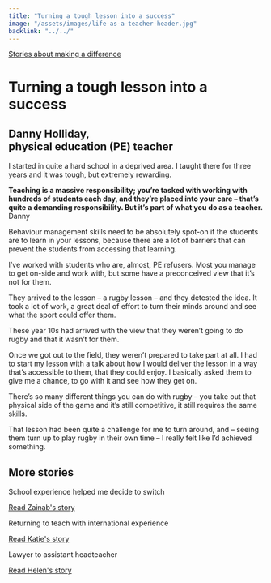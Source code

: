 ```yaml
---
title: "Turning a tough lesson into a success"
image: "/assets/images/life-as-a-teacher-header.jpg"
backlink: "../../"
---
```


<div class="content-wrapper">
    <div class="content__left">
        <div class="stories">
            <p>
                <a class="backlink backlink--top" href="/life-as-a-teacher/my-story-into-teaching/making-a-difference">Stories about making a difference</a>
            </p>
            <h1>Turning a tough lesson into a success</h1>
            <div class="story-header">
                <div class="story-header__thumb" style="background-image:url('/assets/images/stories/stories-danny.jpg')"></div>
                <div class="story-header__label">
                    <h2>Danny Holliday,<br/> physical education (PE) teacher</h2>
                </div>
            </div>
            
   <p class="prominent">
               I started in quite a hard school in a deprived area. I taught there for three years and it was tough, but extremely rewarding.
            </p>
            
            
            
  <div>
                <div class="quote-block">
                    <span class="icon-quote"></span>
                    <strong class="quote-block__content">Teaching is a massive responsibility; you’re tasked with working with hundreds of students each day, and they’re placed into your care – that’s quite a demanding responsibility. But it’s part of what you do as a teacher.<span class="icon-quote quote-close"></span></strong>
                    <span class="quote-block__cite">Danny</span>
                </div>
                
   
<p>Behaviour management skills need to be absolutely spot-on if the students are to learn in your lessons, because there are a lot of barriers that can prevent the students from accessing that learning.</p>

                
  </div>
                 
                 
  <p>I’ve worked with students who are, almost, PE refusers. Most you manage to get on-side and work with, but some have a preconceived view that it’s not for them.</p>
<p>They arrived to the lesson – a rugby lesson – and they detested the idea. It took a lot of work, a great deal of effort to turn their minds around and see what the sport could offer them.</p>
<p>These year 10s had arrived with the view that they weren’t going to do rugby and that it wasn’t for them.</p>
<p>Once we got out to the field, they weren’t prepared to take part at all. I had to start my lesson with a talk about how I would deliver the lesson in a way that’s accessible to them, that they could enjoy. I basically asked them to give me a chance, to go with it and see how they get on.</p>
<p>There’s so many different things you can do with rugby – you take out that physical side of the game and it’s still competitive, it still requires the same skills.</p>
<p>That lesson had been quite a challenge for me to turn around, and – seeing them turn up to play rugby in their own time – I really felt like I’d achieved something.</p>









   </div>
    </div>
</div>

<div class="more-stories">
    <h2 class="more-stories_header strapline">More stories</h2>
    <div class="more-stories__thumbs">
        <div class="more-stories__thumbs__thumb">
            <a href="/life-as-a-teacher/my-story-into-teaching/career-changers/school-experience-helped-me-decide-to-switch">
                <div class="more-stories__thumbs__thumb__img" style="background-image:url('/assets/images/stories/stories-zainab.jpg')"></div>
            </a>
            <div class="more-stories__thumbs__thumb__content">
                <p>School experience helped me decide to switch</p>
                <a class="git-link" href="/life-as-a-teacher/my-story-into-teaching/career-changers/school-experience-helped-me-decide-to-switch">Read Zainab's story  <i class="fas fa-chevron-right"></i></a>
            </div>
        </div>
        <div class="more-stories__thumbs__thumb">
            <a href="/life-as-a-teacher/my-story-into-teaching/international-career-changers/returning-to-teaching-with-international-experience">
                <div class="more-stories__thumbs__thumb__img" style="background-image:url('/assets/images/stories/stories-katie.png')"></div>
            </a>
            <div class="more-stories__thumbs__thumb__content">
                <p>Returning to teach with international experience</p>
                <a class="git-link" href="/life-as-a-teacher/my-story-into-teaching/international-career-changers/returning-to-teaching-with-international-experience">Read Katie's story  <i class="fas fa-chevron-right"></i></a>
            </div>
        </div>
        <div class="more-stories__thumbs__thumb">
            <a href="/life-as-a-teacher/my-story-into-teaching/career-progression/lawyer-to-assistant-teacher">
                <div class="more-stories__thumbs__thumb__img" style="background-image:url('/assets/images/stories/stories-helen.jpg')"></div>
            </a>
            <div class="more-stories__thumbs__thumb__content">
                <p>Lawyer to assistant headteacher</p>
                <a class="git-link" href="/life-as-a-teacher/my-story-into-teaching/career-progression/lawyer-to-assistant-teacher">Read Helen's story <i class="fas fa-chevron-right"></i></a>
            </div>
        </div>
    </div>
</div>




